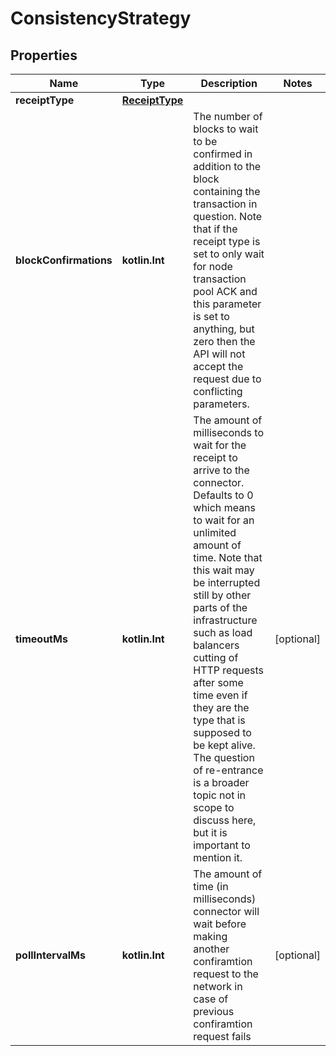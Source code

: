 
# ConsistencyStrategy

## Properties
Name | Type | Description | Notes
------------ | ------------- | ------------- | -------------
**receiptType** | [**ReceiptType**](ReceiptType.md) |  | 
**blockConfirmations** | **kotlin.Int** | The number of blocks to wait to be confirmed in addition to the block containing the transaction in question. Note that if the receipt type is set to only wait for node transaction pool ACK and this parameter is set to anything, but zero then the API will not accept the request due to conflicting parameters. | 
**timeoutMs** | **kotlin.Int** | The amount of milliseconds to wait for the receipt to arrive to the connector. Defaults to 0 which means to wait for an unlimited amount of time. Note that this wait may be interrupted still by other parts of the infrastructure such as load balancers cutting of HTTP requests after some time even if they are the type that is supposed to be kept alive. The question of re-entrance is a broader topic not in scope to discuss here, but it is important to mention it. |  [optional]
**pollIntervalMs** | **kotlin.Int** | The amount of time (in milliseconds) connector will wait before making another confiramtion request to the network in case of previous confiramtion request fails |  [optional]



